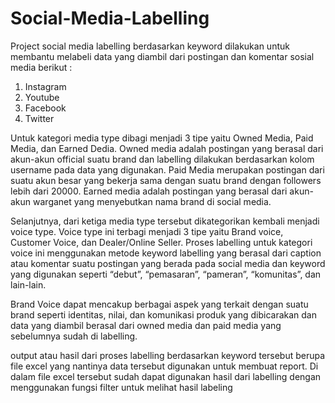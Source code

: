 # Social-Media-Labelling

Project social media labelling berdasarkan keyword dilakukan untuk membantu melabeli data yang diambil dari postingan dan komentar sosial media berikut :
1. Instagram
2. Youtube
3. Facebook
4. Twitter

Untuk kategori media type dibagi menjadi 3 tipe yaitu Owned Media, Paid Media, dan Earned Dedia. Owned media adalah postingan yang berasal dari akun-akun official suatu brand dan labelling dilakukan berdasarkan kolom username pada data yang digunakan. Paid Media merupakan postingan dari suatu akun besar yang bekerja sama dengan suatu brand dengan followers lebih dari 20000. Earned media adalah postingan yang berasal dari akun-akun warganet yang menyebutkan nama brand di social media. 

Selanjutnya, dari ketiga media type tersebut dikategorikan kembali menjadi  voice type. Voice type ini terbagi menjadi 3 tipe yaitu Brand voice, Customer Voice, dan Dealer/Online Seller. Proses labelling untuk kategori voice ini menggunakan metode keyword labelling yang berasal dari caption atau komentar suatu postingan yang berada pada social media dan keyword yang digunakan seperti “debut”, “pemasaran”, “pameran”, “komunitas”, dan lain-lain.

Brand Voice dapat mencakup berbagai aspek yang terkait dengan suatu brand seperti identitas, nilai, dan komunikasi produk yang dibicarakan dan data yang diambil berasal dari owned media dan paid media yang sebelumnya sudah di labelling.

output atau hasil dari proses labelling berdasarkan keyword tersebut berupa file excel yang nantinya data tersebut digunakan untuk membuat report. Di dalam file excel tersebut sudah dapat digunakan hasil dari labelling dengan menggunakan fungsi filter untuk melihat hasil labeling
